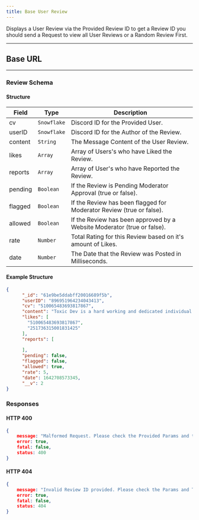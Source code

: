 ```yaml
---
title: Base User Review
---
```


Displays a User Review via the Provided Review ID to get a Review ID
you should send a Request to view all User Reviews or a Random Review First.

---

## Base URL
<Route method="GET" path="https://api.dscjobs.org" />

---

<Route method="GET" path="/v2/rev/:revID" />

### Review Schema

#### Structure
| Field     | Type        | Description                                                                                         |
| --------- | ----------- | --------------------------------------------------------------------------------------------------- |
| cv        | `Snowflake` | Discord ID for the Provided User.                                                                   |
| userID    | `Snowflake` | Discord ID for the Author of the Review.                                                            |
| content   | `String`    | The Message Content of the User Review.                                                             |
| likes     | `Array`     | Array of Users's who have Liked the Review.                                                         |
| reports   | `Array`     | Array of User's who have Reported the Review.                                                       |
| pending   | `Boolean`   | If the Review is Pending Moderator Approval (true or false).                                        |
| flagged   | `Boolean`   | If the Review has been flagged for Moderator Review (true or false).                                |
| allowed   | `Boolean`   | If the Review has been approved by a Website Moderator (true or false).                             |
| rate      | `Number`    | Total Rating for this Review based on it's amount of Likes.                                         |
| date      | `Number`    | The Date that the Review was Posted in Milliseconds.                                                |

#### Example Structure
```json
{
      "_id": "61e9be5ddabff20016689f5b",
      "userID": "896951964234043413",
      "cv": "510065483693817867",
      "content": "Toxic Dev is a hard working and dedicated individual! There is no half done work, and he only puts forth his best. If you're looking for someone who will treat your project like their own and is professional you have found it with Toxic. ",
      "likes": [
        "510065483693817867",
        "251736315001831425"
      ],
      "reports": [
        
      ],
      "pending": false,
      "flagged": false,
      "allowed": true,
      "rate": 5,
      "date": 1642708573345,
      "__v": 2
}
```

### Responses

#### HTTP 400
```json
{
    message: "Malformed Request. Please check the Provided Params and try again!",
    error: true,
    fatal: false,
    status: 400
}
```

#### HTTP 404
```json
{
    message: "Invalid Review ID provided. Please check the Params and Try Again",
    error: true,
    fatal: false,
    status: 404
}
```